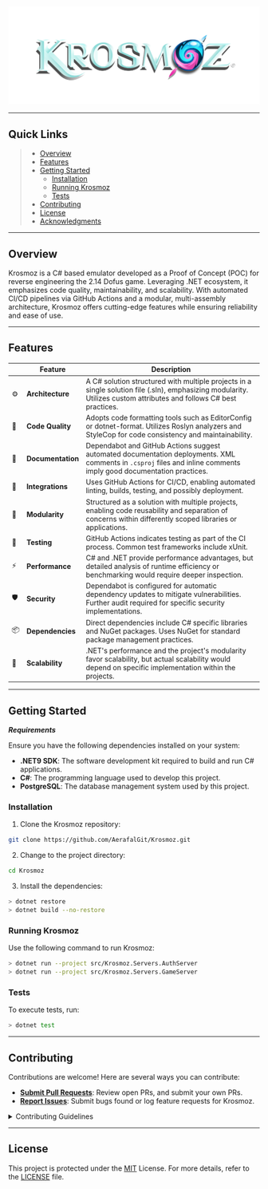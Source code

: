 <p align="center">
    <img src="Krosmoz.png" alt="Logo"/>
</p>
<hr>

##  Quick Links

> - [ Overview](#overview)
> - [ Features](#features)
> - [ Getting Started](#getting-started)
>   - [ Installation](#installation)
>   - [ Running Krosmoz](#running-krosmoz)
>   - [ Tests](#tests)
> - [ Contributing](#contributing)
> - [ License](#license)
> - [ Acknowledgments](#acknowledgments)

---

##  Overview

Krosmoz is a C# based emulator developed as a Proof of Concept (POC) for reverse engineering the 2.14 Dofus game. Leveraging .NET ecosystem, it emphasizes code quality, maintainability, and scalability. With automated CI/CD pipelines via GitHub Actions and a modular, multi-assembly architecture, Krosmoz offers cutting-edge features while ensuring reliability and ease of use.

---

##  Features

|    | Feature           | Description                                                                                                                |
|----|-------------------|----------------------------------------------------------------------------------------------------------------------------|
| ⚙️  | **Architecture**  | A C# solution structured with multiple projects in a single solution file (.sln), emphasizing modularity. Utilizes custom attributes and follows C# best practices. |
| 🔩 | **Code Quality**  | Adopts code formatting tools such as EditorConfig or dotnet-format. Utilizes Roslyn analyzers and StyleCop for code consistency and maintainability.        |
| 📄 | **Documentation** | Dependabot and GitHub Actions suggest automated documentation deployments. XML comments in `.csproj` files and inline comments imply good documentation practices. |
| 🔌 | **Integrations**  | Uses GitHub Actions for CI/CD, enabling automated linting, builds, testing, and possibly deployment.                                           |
| 🧩 | **Modularity**    | Structured as a solution with multiple projects, enabling code reusability and separation of concerns within differently scoped libraries or applications.         |
| 🧪 | **Testing**       | GitHub Actions indicates testing as part of the CI process. Common test frameworks include xUnit.                               |
| ⚡️  | **Performance**   | C# and .NET provide performance advantages, but detailed analysis of runtime efficiency or benchmarking would require deeper inspection.                         |
| 🛡️ | **Security**      | Dependabot is configured for automatic dependency updates to mitigate vulnerabilities. Further audit required for specific security implementations.              |
| 📦 | **Dependencies**  | Direct dependencies include C# specific libraries and NuGet packages. Uses NuGet for standard package management practices.                              |
| 🚀 | **Scalability**   | .NET's performance and the project's modularity favor scalability, but actual scalability would depend on specific implementation within the projects.               |


---

##  Getting Started

***Requirements***

Ensure you have the following dependencies installed on your system:

* **.NET9 SDK**: The software development kit required to build and run C# applications.
* **C#**: The programming language used to develop this project.
* **PostgreSQL**: The database management system used by this project.

###  Installation

1. Clone the Krosmoz repository:

```sh
git clone https://github.com/AerafalGit/Krosmoz.git
```

2. Change to the project directory:

```sh
cd Krosmoz
```

3. Install the dependencies:

```sh
> dotnet restore
> dotnet build --no-restore
```

###  Running Krosmoz

Use the following command to run Krosmoz:

```sh
> dotnet run --project src/Krosmoz.Servers.AuthServer
> dotnet run --project src/Krosmoz.Servers.GameServer
```

###  Tests

To execute tests, run:

```sh
> dotnet test
```

---

##  Contributing

Contributions are welcome! Here are several ways you can contribute:

- **[Submit Pull Requests](CONTRIBUTING.md)**: Review open PRs, and submit your own PRs.
- **[Report Issues](issues)**: Submit bugs found or log feature requests for Krosmoz.

<details closed>
    <summary>Contributing Guidelines</summary>

1. **Fork the Repository**: Start by forking the project repository to your GitHub account.
2. **Clone Locally**: Clone the forked repository to your local machine using a Git client.
   ```sh
   git clone https://github.com/AerafalGit/Krosmoz
   ```
3. **Create a New Branch**: Always work on a new branch, giving it a descriptive name.
   ```sh
   git checkout -b new-feature-x
   ```
4. **Make Your Changes**: Develop and test your changes locally.
5. **Commit Your Changes**: Commit with a clear message describing your updates.
   ```sh
   git commit -m 'Implemented new feature x.'
   ```
6. **Push to GitHub**: Push the changes to your forked repository.
   ```sh
   git push origin new-feature-x
   ```
7. **Submit a Pull Request**: Create a PR against the original project repository. Clearly describe the changes and their motivations.

Once your PR is reviewed and approved, it will be merged into the main branch.

</details>

---

##  License

This project is protected under the [MIT](https://choosealicense.com/licenses/mit) License. For more details, refer to the [LICENSE](LICENSE.md) file.
